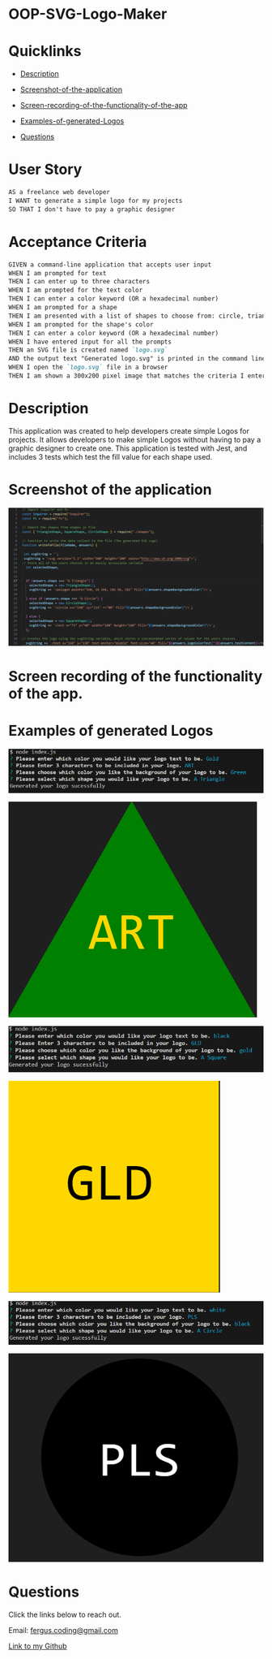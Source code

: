 # OOP-SVG-Logo-Maker

# Quicklinks 

* [Description](#description)

* [Screenshot-of-the-application](#screenshot-of-the-application)

* [Screen-recording-of-the-functionality-of-the-app](#Screen-recording-of-the-functionality-of-the-app.)

* [Examples-of-generated-Logos](#examples-of-generated-logos)

* [Questions](#questions)

# User Story

```md
AS a freelance web developer
I WANT to generate a simple logo for my projects
SO THAT I don't have to pay a graphic designer
```

# Acceptance Criteria

```md
GIVEN a command-line application that accepts user input
WHEN I am prompted for text
THEN I can enter up to three characters
WHEN I am prompted for the text color
THEN I can enter a color keyword (OR a hexadecimal number)
WHEN I am prompted for a shape
THEN I am presented with a list of shapes to choose from: circle, triangle, and square
WHEN I am prompted for the shape's color
THEN I can enter a color keyword (OR a hexadecimal number)
WHEN I have entered input for all the prompts
THEN an SVG file is created named `logo.svg`
AND the output text "Generated logo.svg" is printed in the command line
WHEN I open the `logo.svg` file in a browser
THEN I am shown a 300x200 pixel image that matches the criteria I entered
```


# Description

This application was created to help developers create simple Logos for projects. It allows developers to make simple Logos without having to pay a graphic designer to create one. This application is tested with Jest, and includes 3 tests which test the fill value for each shape used.


# Screenshot of the application


![Screenshot of the application command line and index.js file.](./App-Screenshots/Screenshot%202023-05-23%20205419.png)



# Screen recording of the functionality of the app.



# Examples of generated Logos

![Command Line For ART Logo".](./ExampleSvgs/ART-Command-Line.png)


![Image showing a green Triangle with gold text that reads "ART.".](./ExampleSvgs/ART-SVG-Example.png)


![Command Line For ART Logo".](./ExampleSvgs/GLD-COmmand-Line.png)


![Image showing a Gold square with black text that reads "GLD.".](./ExampleSvgs/GLD-SVG-Example.png)


![Command Line For ART Logo".](./ExampleSvgs/PLS-Command-Line.png)


![Image showing a black circle with white text that reads "SVG.".](./ExampleSvgs/PLS-SVG-Example.png)




# Questions

Click the links below to reach out. 

Email: <a href="mailto:fergus.coding@gmail.com">fergus.coding@gmail.com</a>

[Link to my Github](https://github.com/Fergus-Codes)
